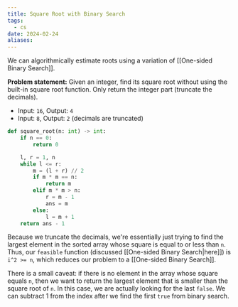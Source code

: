 ```yaml
---
title: Square Root with Binary Search
tags:
  - cs
date: 2024-02-24
aliases:
---
```

We can algorithmically estimate roots using a variation of [[One-sided Binary Search]].

**Problem statement:** Given an integer, find its square root without using the built-in square root function. Only return the integer part (truncate the decimals).
- Input: `16`, Output: `4`
- Input: `8`, Output: `2` (decimals are truncated)

```python
def square_root(n: int) -> int:
    if n == 0:
        return 0

    l, r = 1, n 
    while l <= r:
        m = (l + r) // 2
        if m * m == n:
            return m
        elif m * m > n:
            r = m - 1
            ans = m 
        else:
            l = m + 1
    return ans - 1

```

Because we truncate the decimals, we're essentially just trying to find the largest element in the sorted array whose square is equal to or less than `n`. Thus, our `feasible` function (discussed [[One-sided Binary Search|here]]) is `i^2 >= n`, which reduces our problem to a [[One-sided Binary Search]].

There is a small caveat: if there is no element in the array whose square equals `n`, then we want to return the largest element that is smaller than the square root of `n`. In this case, we are actually looking for the last `false`. We can subtract 1 from the index after we find the first `true` from binary search.
